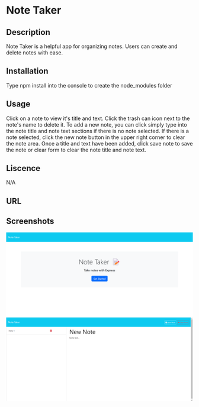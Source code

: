 # Note Taker
## Description
Note Taker is a helpful app for organizing notes. Users can create and delete notes with ease.
## Installation
Type npm install into the console to create the node_modules folder
## Usage
Click on a note to view it's title and text. Click the trash can icon next to the note's name to delete it. To add a new note, you can click simply type into the note title and note text sections if there is no note selected. If there is a note selected, click the new note button in the upper right corner to clear the note area. Once a title and text have been added, click save note to save the note or clear form to clear the note title and note text.
## Liscence
N/A
## URL

## Screenshots
![alt text](<Develop/public/assets/screenshots/Screenshot 2024-02-14 150904.png>)
![alt text](<Develop/public/assets/screenshots/Screenshot 2024-02-14 150935.png>)